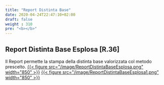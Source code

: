 ```yaml
---
title: "Report Distinta Base"
date: 2020-04-24T22:47:10+02:00
draft: false
weight : 310
pre: "<b></b>"
---
```


## Report Distinta Base Esplosa [R.36]
Il Report permette la stampa della distinta base valorizzata col metodo prescelto.
[{{< figure src="/image/ReportDistintaBaseEsplosa.png"  width="850"  >}}](/image/ReportDistintaBaseEsplosa.png)
[{{< figure src="/image/ReportDistintaBaseEsplosa1.png"  width="850"  >}}](/image/ReportDistintaBaseEsplosa1.png)
